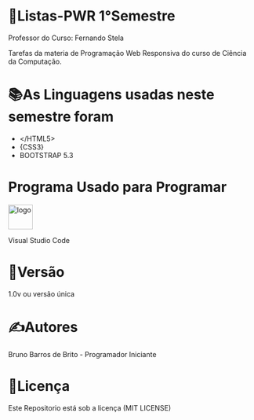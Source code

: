 <!DOCTYPE html>
<html lang="en">
<head>
    <meta charset="UTF-8">
    <meta name="viewport" content="width=device-width, initial-scale=1.0">
</head>
<body>
    <h1>💾Listas-PWR 1°Semestre</h1>
    <p>Professor do Curso: Fernando Stela</p>
    <p>Tarefas da materia de Programação Web Responsiva do curso de Ciência da Computação.</p>
    <h1>📚As Linguagens usadas neste semestre foram</h1>
    <ul>
        <li>&lt;/HTML5&gt;</li>
        <li>{CSS3}</li>
        <li>BOOTSTRAP 5.3</li>
    </ul>
    <h1>Programa Usado para Programar</h1>
    <img src="https://code.visualstudio.com/assets/apple-touch-icon.png" alt="logo" width="50" height="50"><p>Visual Studio Code</p>   
    <h1>📍Versão</h1>
    <p>1.0v ou versão única</p>
    <h1>✍️Autores</h1>
    <p>Bruno Barros de Brito - Programador Iniciante</p>
    <h1>📝Licença</h1>
    <p>Este Repositorio está sob a licença (MIT LICENSE)</p>
</body>
</html>
  
